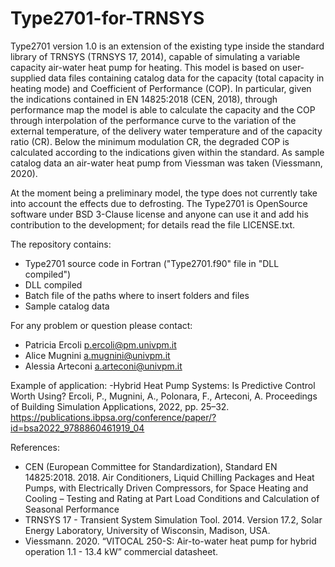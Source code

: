 # Type2701-for-TRNSYS
Type2701 version 1.0 is an extension of the existing type inside the standard library of TRNSYS (TRNSYS 17, 2014), capable of simulating a variable capacity air-water heat pump for heating.
This model is based on user-supplied data files containing catalog data for the capacity (total capacity in heating mode) and Coefficient of Performance (COP).
In particular, given the indications contained in EN 14825:2018 (CEN, 2018), through performance map the model is able to calculate the capacity and the COP through interpolation of the performance curve to the variation of the external temperature, of the delivery water temperature and of the capacity ratio (CR). Below the minimum modulation CR, the degraded COP is calculated according to the indications given within the standard.
As sample catalog data an air-water heat pump from Viessman was taken (Viessmann, 2020).

At the moment being a preliminary model, the type does not currently take into account the effects due to defrosting.
The Type2701 is OpenSource software under BSD 3-Clause license and anyone can use it and add his contribution to the development; for details read the file LICENSE.txt.

The repository contains:
-	Type2701 source code in Fortran ("Type2701.f90" file in "DLL compiled")
-	DLL compiled
-	Batch file of the paths where to insert folders and files
-	Sample catalog data

For any problem or question please contact:
-	Patricia Ercoli p.ercoli@pm.univpm.it
-	Alice Mugnini a.mugnini@univpm.it
-	Alessia Arteconi a.arteconi@univpm.it

Example of application:
-Hybrid Heat Pump Systems: Is Predictive Control Worth Using?
Ercoli, P., Mugnini, A., Polonara, F., Arteconi, A.
Proceedings of Building Simulation Applications, 2022, pp. 25–32.
 https://publications.ibpsa.org/conference/paper/?id=bsa2022_9788860461919_04

References:
- CEN (European Committee for Standardization), Standard EN 14825:2018. 2018. Air Conditioners, Liquid Chilling Packages and Heat Pumps, with Electrically Driven Compressors, for Space Heating and Cooling – Testing and Rating at Part Load Conditions and Calculation of Seasonal Performance
- TRNSYS 17 - Transient System Simulation Tool. 2014. Version 17.2, Solar Energy Laboratory, University of Wisconsin, Madison, USA.
- Viessmann. 2020. “VITOCAL 250-S: Air-to-water heat pump for hybrid operation 1.1 - 13.4 kW” commercial datasheet.
